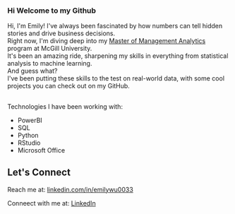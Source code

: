 ### Hi Welcome to my Github



Hi, I'm Emily! I've always been fascinated by how numbers can tell hidden stories and drive business decisions.  
Right now, I'm diving deep into my [Master of Management Analytics](https://www.mcgill.ca/desautels/programs/mma) program at McGill University.  
It's been an amazing ride, sharpening my skills in everything from statistical analysis to machine learning.  
And guess what?  
I've been putting these skills to the test on real-world data, with some cool projects you can check out on my GitHub.

##
Technologies I have been working with:  

- PowerBI
- SQL
- Python
- RStudio
- Microsoft Office
## Let's Connect

Reach me at: [linkedin.com/in/emilywu0033](chiwu0033@outlook.com)

Conneect with me at: [LinkedIn](linkedin.com/in/emilywu0033)


